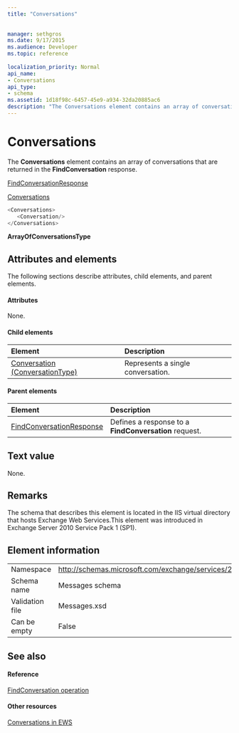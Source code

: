 ```yaml
---
title: "Conversations"
 
 
manager: sethgros
ms.date: 9/17/2015
ms.audience: Developer
ms.topic: reference
 
localization_priority: Normal
api_name:
- Conversations
api_type:
- schema
ms.assetid: 1d18f98c-6457-45e9-a934-32da20885ac6
description: "The Conversations element contains an array of conversations that are returned in the FindConversation response."
---
```


# Conversations

The **Conversations** element contains an array of conversations that are returned in the **FindConversation** response. 
  
[FindConversationResponse](findconversationresponse.md)
  
[Conversations](conversations-ex15websvcsotherref.md)
  
```cs
<Conversations>
   <Conversation/>
</Conversations>
```

 **ArrayOfConversationsType**
## Attributes and elements

The following sections describe attributes, child elements, and parent elements.
  
#### Attributes

None.
  
#### Child elements

|**Element**|**Description**|
|:-----|:-----|
|[Conversation (ConversationType)](conversation-conversationtype.md) <br/> |Represents a single conversation.  <br/> |
   
#### Parent elements

|**Element**|**Description**|
|:-----|:-----|
|[FindConversationResponse](findconversationresponse.md) <br/> |Defines a response to a **FindConversation** request.  <br/> |
   
## Text value

None.
  
## Remarks

The schema that describes this element is located in the IIS virtual directory that hosts Exchange Web Services.This element was introduced in Exchange Server 2010 Service Pack 1 (SP1).
  
## Element information

|||
|:-----|:-----|
|Namespace  <br/> |http://schemas.microsoft.com/exchange/services/2006/messages  <br/> |
|Schema name  <br/> |Messages schema  <br/> |
|Validation file  <br/> |Messages.xsd  <br/> |
|Can be empty  <br/> |False  <br/> |
   
## See also

#### Reference

[FindConversation operation](findconversation-operation.md)
#### Other resources

[Conversations in EWS](http://msdn.microsoft.com/library/91e64629-db6c-4c94-9dcb-d386232e8467%28Office.15%29.aspx)

